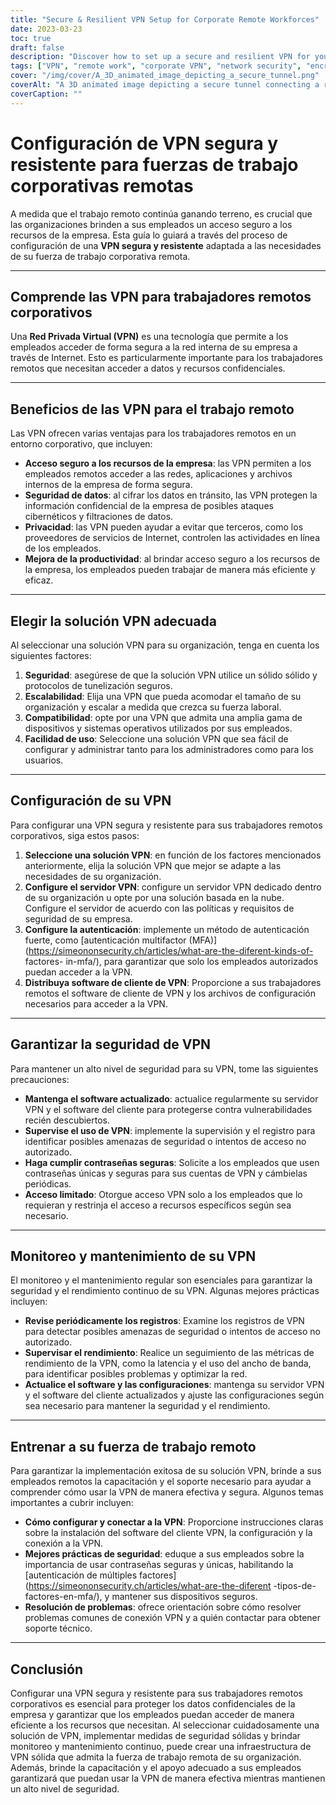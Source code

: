 ```yaml
---
title: "Secure & Resilient VPN Setup for Corporate Remote Workforces"
date: 2023-03-23
toc: true
draft: false
description: "Discover how to set up a secure and resilient VPN for your corporate remote employees, ensuring safe access to company resources."
tags: ["VPN", "remote work", "corporate VPN", "network security", "encryption", "tunneling protocols", "VPN setup", "VPN server", "VPN security", "VPN maintenance", "VPN monitoring", "VPN solution", "authentication", "data security", "privacy", "performance", "scalability", "compatibility", "employee training", "best practices"]
cover: "/img/cover/A_3D_animated_image_depicting_a_secure_tunnel.png"
coverAlt: "A 3D animated image depicting a secure tunnel connecting a remote worker's laptop to a company building, symbolizing the VPN connection. A shield icon hovers above the tunnel, representing security and resilience."
coverCaption: ""
---
```


 # **Configuración de VPN segura y resistente para fuerzas de trabajo corporativas remotas**  A medida que el trabajo remoto continúa ganando terreno, es crucial que las organizaciones brinden a sus empleados un acceso seguro a los recursos de la empresa. Esta guía lo guiará a través del proceso de configuración de una **VPN segura y resistente** adaptada a las necesidades de su fuerza de trabajo corporativa remota.  ______  ## **Comprende las VPN para trabajadores remotos corporativos**  Una **Red Privada Virtual (VPN)** es una tecnología que permite a los empleados acceder de forma segura a la red interna de su empresa a través de Internet. Esto es particularmente importante para los trabajadores remotos que necesitan acceder a datos y recursos confidenciales.  ______  ## **Beneficios de las VPN para el trabajo remoto**  Las VPN ofrecen varias ventajas para los trabajadores remotos en un entorno corporativo, que incluyen:  - **Acceso seguro a los recursos de la empresa**: las VPN permiten a los empleados remotos acceder a las redes, aplicaciones y archivos internos de la empresa de forma segura. - **Seguridad de datos**: al cifrar los datos en tránsito, las VPN protegen la información confidencial de la empresa de posibles ataques cibernéticos y filtraciones de datos. - **Privacidad**: las VPN pueden ayudar a evitar que terceros, como los proveedores de servicios de Internet, controlen las actividades en línea de los empleados. - **Mejora de la productividad**: al brindar acceso seguro a los recursos de la empresa, los empleados pueden trabajar de manera más eficiente y eficaz.  ______  ## **Elegir la solución VPN adecuada**  Al seleccionar una solución VPN para su organización, tenga en cuenta los siguientes factores:  1. **Seguridad**: asegúrese de que la solución VPN utilice un sólido sólido y protocolos de tunelización seguros. 2. **Escalabilidad**: Elija una VPN que pueda acomodar el tamaño de su organización y escalar a medida que crezca su fuerza laboral. 3. **Compatibilidad**: opte por una VPN que admita una amplia gama de dispositivos y sistemas operativos utilizados por sus empleados. 4. **Facilidad de uso**: Seleccione una solución VPN que sea fácil de configurar y administrar tanto para los administradores como para los usuarios.  ______  ## **Configuración de su VPN**  Para configurar una VPN segura y resistente para sus trabajadores remotos corporativos, siga estos pasos:  1. **Seleccione una solución VPN**: en función de los factores mencionados anteriormente, elija la solución VPN que mejor se adapte a las necesidades de su organización. 2. **Configure el servidor VPN**: configure un servidor VPN dedicado dentro de su organización u opte por una solución basada en la nube. Configure el servidor de acuerdo con las políticas y requisitos de seguridad de su empresa. 3. **Configure la autenticación**: implemente un método de autenticación fuerte, como [autenticación multifactor (MFA)](https://simeononsecurity.ch/articles/what-are-the-diferent-kinds-of- factores- in-mfa/), para garantizar que solo los empleados autorizados puedan acceder a la VPN. 4. **Distribuya software de cliente de VPN**: Proporcione a sus trabajadores remotos el software de cliente de VPN y los archivos de configuración necesarios para acceder a la VPN.  ______  ## **Garantizar la seguridad de VPN**  Para mantener un alto nivel de seguridad para su VPN, tome las siguientes precauciones:  - **Mantenga el software actualizado**: actualice regularmente su servidor VPN y el software del cliente para protegerse contra vulnerabilidades recién descubiertos. - **Supervise el uso de VPN**: implemente la supervisión y el registro para identificar posibles amenazas de seguridad o intentos de acceso no autorizado. - **Haga cumplir contraseñas seguras**: Solicite a los empleados que usen contraseñas únicas y seguras para sus cuentas de VPN y cámbielas periódicas. - **Acceso limitado**: Otorgue acceso VPN solo a los empleados que lo requieran y restrinja el acceso a recursos específicos según sea necesario.  ______  ## **Monitoreo y mantenimiento de su VPN**  El monitoreo y el mantenimiento regular son esenciales para garantizar la seguridad y el rendimiento continuo de su VPN. Algunas mejores prácticas incluyen:  - **Revise periódicamente los registros**: Examine los registros de VPN para detectar posibles amenazas de seguridad o intentos de acceso no autorizado. - **Supervisar el rendimiento**: Realice un seguimiento de las métricas de rendimiento de la VPN, como la latencia y el uso del ancho de banda, para identificar posibles problemas y optimizar la red. - **Actualice el software y las configuraciones**: mantenga su servidor VPN y el software del cliente actualizados y ajuste las configuraciones según sea necesario para mantener la seguridad y el rendimiento.  ______  ## **Entrenar a su fuerza de trabajo remoto**  Para garantizar la implementación exitosa de su solución VPN, brinde a sus empleados remotos la capacitación y el soporte necesario para ayudar a comprender cómo usar la VPN de manera efectiva y segura. Algunos temas importantes a cubrir incluyen:  - **Cómo configurar y conectar a la VPN**: Proporcione instrucciones claras sobre la instalación del software del cliente VPN, la configuración y la conexión a la VPN. - **Mejores prácticas de seguridad**: eduque a sus empleados sobre la importancia de usar contraseñas seguras y únicas, habilitando la [autenticación de múltiples factores] (https://simeononsecurity.ch/articles/what-are-the-diferent -tipos-de-factores-en-mfa/), y mantener sus dispositivos seguros. - **Resolución de problemas**: ofrece orientación sobre cómo resolver problemas comunes de conexión VPN y a quién contactar para obtener soporte técnico.  ______  ## **Conclusión**  Configurar una VPN segura y resistente para sus trabajadores remotos corporativos es esencial para proteger los datos confidenciales de la empresa y garantizar que los empleados puedan acceder de manera eficiente a los recursos que necesitan. Al seleccionar cuidadosamente una solución de VPN, implementar medidas de seguridad sólidas y brindar monitoreo y mantenimiento continuo, puede crear una infraestructura de VPN sólida que admita la fuerza de trabajo remota de su organización. Además, brinde la capacitación y el apoyo adecuado a sus empleados garantizará que puedan usar la VPN de manera efectiva mientras mantienen un alto nivel de seguridad. 